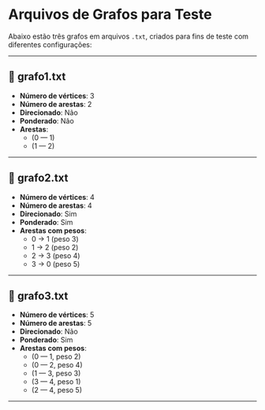 # Arquivos de Grafos para Teste

Abaixo estão três grafos em arquivos `.txt`, criados para fins de teste com diferentes configurações:

---

## 📄 grafo1.txt

- **Número de vértices**: 3  
- **Número de arestas**: 2  
- **Direcionado**: Não  
- **Ponderado**: Não  
- **Arestas**:  
  - (0 — 1)  
  - (1 — 2)  

---

## 📄 grafo2.txt

- **Número de vértices**: 4  
- **Número de arestas**: 4  
- **Direcionado**: Sim  
- **Ponderado**: Sim  
- **Arestas com pesos**:  
  - 0 → 1 (peso 3)  
  - 1 → 2 (peso 2)  
  - 2 → 3 (peso 4)  
  - 3 → 0 (peso 5)

---

## 📄 grafo3.txt

- **Número de vértices**: 5  
- **Número de arestas**: 5  
- **Direcionado**: Não  
- **Ponderado**: Sim  
- **Arestas com pesos**:  
  - (0 — 1, peso 2)  
  - (0 — 2, peso 4)  
  - (1 — 3, peso 3)  
  - (3 — 4, peso 1)  
  - (2 — 4, peso 5)

---
